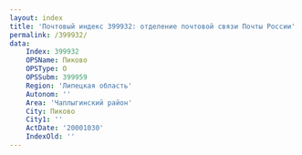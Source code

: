 ```yaml
---
layout: index
title: 'Почтовый индекс 399932: отделение почтовой связи Почты России'
permalink: /399932/
data:
    Index: 399932
    OPSName: Пиково
    OPSType: О
    OPSSubm: 399959
    Region: 'Липецкая область'
    Autonom: ''
    Area: 'Чаплыгинский район'
    City: Пиково
    City1: ''
    ActDate: '20001030'
    IndexOld: ''
---
```


